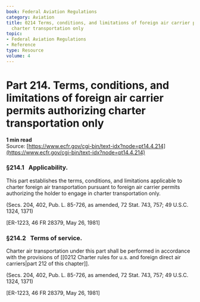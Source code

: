 ```yaml
---
book: Federal Aviation Regulations
category: Aviation
title: 0214 Terms, conditions, and limitations of foreign air carrier permits authorizing
  charter transportation only
topic:
- Federal Aviation Regulations
- Reference
type: Resource
volume: 4
---
```


# Part 214. Terms, conditions, and limitations of foreign air carrier permits authorizing charter transportation only
**1 min read**  
Source: [https://www.ecfr.gov/cgi-bin/text-idx?node=pt14.4.214](https://www.ecfr.gov/cgi-bin/text-idx?node=pt14.4.214)

<div>

### §214.1   Applicability.

This part establishes the terms, conditions, and limitations applicable to charter foreign air transportation pursuant to foreign air carrier permits authorizing the holder to engage in charter transportation only.

(Secs. 204, 402, Pub. L. 85-726, as amended, 72 Stat. 743, 757; 49 U.S.C. 1324, 1371)

\[ER-1223, 46 FR 28379, May 26, 1981\]

### §214.2   Terms of service.

Charter air transportation under this part shall be performed in accordance with the provisions of [[0212 Charter rules for u.s. and foreign direct air carriers|part 212 of this chapter]].

(Secs. 204, 402, Pub. L. 85-726, as amended, 72 Stat. 743, 757; 49 U.S.C. 1324, 1371)

\[ER-1223, 46 FR 28379, May 26, 1981\]

</div>